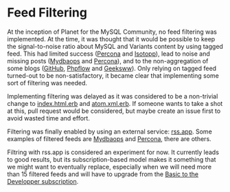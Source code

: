 # Feed Filtering

At the inception of Planet for the MySQL Community, no feed filtering was implemented.
At the time, it was thought that it would be possible to keep the signal-to-noise ratio
about MySQL and Variants content by using tagged feed.  This had limited success
([Percona](https://github.com/oursqlcommunity-org/planet/issues/6) and
[Isotopp](https://github.com/oursqlcommunity-org/planet/issues/48)),
lead to noise and missing posts
([Mydbaops](https://github.com/oursqlcommunity-org/planet/issues/70) and
[Percona](https://github.com/oursqlcommunity-org/planet/issues/68)),
and to the non-aggregation of some blogs 
([GitHub](https://github.com/oursqlcommunity-org/planet/issues/7),
[Phpflow](https://github.com/oursqlcommunity-org/planet/issues/9) and 
[Geeksww](https://github.com/oursqlcommunity-org/planet/issues/66)).
Only relying on tagged feed turned-out to be non-satisfactory, it became clear that
implementing some sort of filtering was needed.

Implementing filtering was delayed as it was considered to be a non-trivial
change to
[index.html.erb](https://github.com/oursqlcommunity-org/planet/blob/master/template/index.html.erb)
and [atom.xml.erb](https://github.com/oursqlcommunity-org/planet/blob/master/template/atom.xml.erb).
If someone wants to take a shot at this, pull request would be considered,
but maybe create an issue first to avoid wasted time and effort.

Filtering was finally enabled by using an external service:
[rss.app](https://rss.app/).  Some examples of filtered feeds are 
[Mydbaops](https://github.com/oursqlcommunity-org/planet/commit/79362749ad88b1f00fc9c3398d4ded0f36b2aac9)
and [Percona](https://github.com/oursqlcommunity-org/planet/commit/7b6e80760854e27c4d6746c495433713ea8c0a94),
there are others.

Filtring with rss.app is considered an experiment for now.  It currently
leads to good results, but its subscription-based model makes it something
that we might want to eventually replace, especially when we will need more
than 15 filtered feeds and will have to upgrade from the [Basic to the Developper
subscription](https://rss.app/plans).
